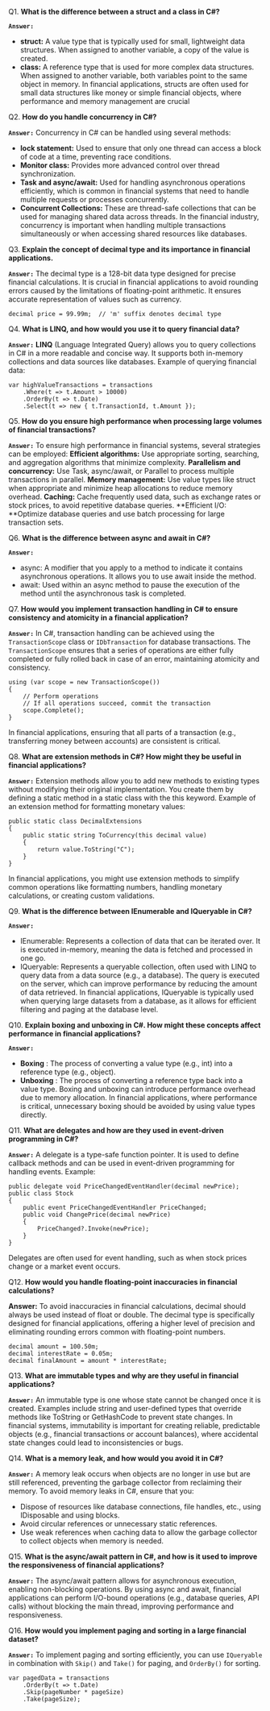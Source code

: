 Q1. **What is the difference between a struct and a class in C#?**

**`Answer:`**

* **struct:** A value type that is typically used for small, lightweight data structures. When assigned to another variable, a copy of the value is created.
* **class:** A reference type that is used for more complex data structures. When assigned to another variable, both variables point to the same object in memory. In financial applications, structs are often used for small data structures like money or simple financial objects, where performance and memory management are crucial

Q2. **How do you handle concurrency in C#?**

**`Answer:`**
Concurrency in C# can be handled using several methods:

* **lock statement:** Used to ensure that only one thread can access a block of code at a time, preventing race conditions.
* **Monitor class:** Provides more advanced control over thread synchronization.
* **Task and async/await:** Used for handling asynchronous operations efficiently, which is common in financial systems that need to handle multiple requests or processes concurrently.
* **Concurrent Collections:** These are thread-safe collections that can be used for managing shared data across threads. In the financial industry, concurrency is important when handling multiple transactions simultaneously or when accessing shared resources like databases.

Q3. **Explain the concept of decimal type and its importance in financial applications.**

**`Answer:`**
The decimal type is a 128-bit data type designed for precise financial calculations. It is crucial in financial applications to avoid rounding errors caused by the limitations of floating-point arithmetic. It ensures accurate representation of values such as currency.

```
decimal price = 99.99m;  // 'm' suffix denotes decimal type
```

Q4. **What is LINQ, and how would you use it to query financial data?**

**`Answer:`**
**LINQ** (Language Integrated Query) allows you to query collections in C# in a more readable and concise way. It supports both in-memory collections and data sources like databases.
Example of querying financial data:

```
var highValueTransactions = transactions
    .Where(t => t.Amount > 10000)
    .OrderBy(t => t.Date)
    .Select(t => new { t.TransactionId, t.Amount });
```



Q5. **How do you ensure high performance when processing large volumes of financial transactions?**

**`Answer:`**
To ensure high performance in financial systems, several strategies can be employed:
**Efficient algorithms:** Use appropriate sorting, searching, and aggregation algorithms that minimize complexity.
**Parallelism and concurrency:** Use Task, async/await, or Parallel to process multiple transactions in parallel.
**Memory management:** Use value types like struct when appropriate and minimize heap allocations to reduce memory overhead.
**Caching:** Cache frequently used data, such as exchange rates or stock prices, to avoid repetitive database queries.
**Efficient I/O: **Optimize database queries and use batch processing for large transaction sets.

Q6. **What is the difference between async and await in C#?**

**`Answer:`**

* async: A modifier that you apply to a method to indicate it contains asynchronous operations. It allows you to use await inside the method.
* await: Used within an async method to pause the execution of the method until the asynchronous task is completed.

Q7. **How would you implement transaction handling in C# to ensure consistency and atomicity in a financial application?**

**`Answer:`**
In C#, transaction handling can be achieved using the `TransactionScope` class or `IDbTransaction` for database transactions. The `TransactionScope` ensures that a series of operations are either fully completed or fully rolled back in case of an error, maintaining atomicity and consistency.

```
using (var scope = new TransactionScope())
{
    // Perform operations
    // If all operations succeed, commit the transaction
    scope.Complete();
}
```

In financial applications, ensuring that all parts of a transaction (e.g., transferring money between accounts) are consistent is critical.


Q8. **What are extension methods in C#? How might they be useful in financial applications?**

**`Answer:`**
Extension methods allow you to add new methods to existing types without modifying their original implementation. You create them by defining a static method in a static class with the this keyword.
Example of an extension method for formatting monetary values:

```
public static class DecimalExtensions
{
    public static string ToCurrency(this decimal value)
    {
        return value.ToString("C");
    }
}
```

In financial applications, you might use extension methods to simplify common operations like formatting numbers, handling monetary calculations, or creating custom validations.

Q9. **What is the difference between IEnumerable and IQueryable in C#?**

**`Answer:`**

* IEnumerable: Represents a collection of data that can be iterated over. It is executed in-memory, meaning the data is fetched and processed in one go.
* IQueryable: Represents a queryable collection, often used with LINQ to query data from a data source (e.g., a database). The query is executed on the server, which can improve performance by reducing the amount of data retrieved. In financial applications, IQueryable is typically used when querying large datasets from a database, as it allows for efficient filtering and paging at the database level.

Q10. **Explain boxing and unboxing in C#. How might these concepts affect performance in financial applications?**

**`Answer:`**

* **Boxing** : The process of converting a value type (e.g., int) into a reference type (e.g., object).
* **Unboxing** : The process of converting a reference type back into a value type. Boxing and unboxing can introduce performance overhead due to memory allocation. In financial applications, where performance is critical, unnecessary boxing should be avoided by using value types directly.


Q11. **What are delegates and how are they used in event-driven programming in C#?**

**`Answer:`**
A delegate is a type-safe function pointer. It is used to define callback methods and can be used in event-driven programming for handling events.
Example:

```
public delegate void PriceChangedEventHandler(decimal newPrice);
public class Stock
{
    public event PriceChangedEventHandler PriceChanged;
    public void ChangePrice(decimal newPrice)
    {
        PriceChanged?.Invoke(newPrice);
    }
}
```

Delegates are often used for event handling, such as when stock prices change or a market event occurs.


Q12. **How would you handle floating-point inaccuracies in financial calculations?**

**Answer:**
To avoid inaccuracies in financial calculations, decimal should always be used instead of float or double. The decimal type is specifically designed for financial applications, offering a higher level of precision and eliminating rounding errors common with floating-point numbers.

```
decimal amount = 100.50m;
decimal interestRate = 0.05m;
decimal finalAmount = amount * interestRate;
```



Q13. **What are immutable types and why are they useful in financial applications?**

**`Answer:`**
An immutable type is one whose state cannot be changed once it is created. Examples include string and user-defined types that override methods like ToString or GetHashCode to prevent state changes.
In financial systems, immutability is important for creating reliable, predictable objects (e.g., financial transactions or account balances), where accidental state changes could lead to inconsistencies or bugs.


Q14. **What is a memory leak, and how would you avoid it in C#?**

**`Answer:`**
A memory leak occurs when objects are no longer in use but are still referenced, preventing the garbage collector from reclaiming their memory. To avoid memory leaks in C#, ensure that you:

* Dispose of resources like database connections, file handles, etc., using IDisposable and using blocks.
* Avoid circular references or unnecessary static references.
* Use weak references when caching data to allow the garbage collector to collect objects when memory is needed.


Q15. **What is the async/await pattern in C#, and how is it used to improve the responsiveness of financial applications?**

**`Answer:`**
The async/await pattern allows for asynchronous execution, enabling non-blocking operations. By using async and await, financial applications can perform I/O-bound operations (e.g., database queries, API calls) without blocking the main thread, improving performance and responsiveness.


Q16. **How would you implement paging and sorting in a large financial dataset?**

**`Answer:`**
To implement paging and sorting efficiently, you can use `IQueryable` in combination with `Skip()` and `Take()` for paging, and `OrderBy()` for sorting.

```
var pagedData = transactions
    .OrderBy(t => t.Date)
    .Skip(pageNumber * pageSize)
    .Take(pageSize);
```
